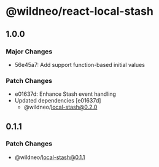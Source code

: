 # @wildneo/react-local-stash

## 1.0.0

### Major Changes

- 56e45a7: Add support function-based initial values

### Patch Changes

- e01637d: Enhance Stash event handling
- Updated dependencies [e01637d]
  - @wildneo/local-stash@0.2.0

## 0.1.1

### Patch Changes

- @wildneo/local-stash@0.1.1
